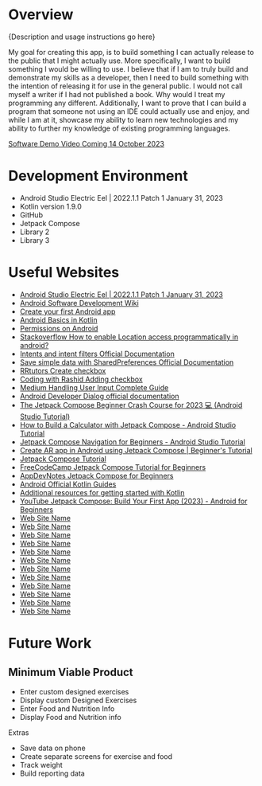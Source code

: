 # Overview

{Description and usage instructions go here}

My goal for creating this app, is to build something I can actually release to the public that I might actually use. More specifically, I want to build something I would be willing to use. I believe that if I am to truly build and demonstrate my skills as a developer, then I need to build something with the intention of releasing it for use in the general public. I would not call myself a writer if I had not published a book. Why would I treat my programming any different. Additionally, I want to prove that I can build a program that someone not using an IDE could actually use and enjoy, and while I am at it, showcase my ability to learn new technologies and my ability to further my knowledge of existing programming languages. 

[Software Demo Video Coming 14 October 2023](http://youtube.link.goes.here)

# Development Environment

- Android Studio Electric Eel | 2022.1.1 Patch 1 January 31, 2023
- Kotlin version 1.9.0
- GitHub
- Jetpack Compose
- Library 2
- Library 3

# Useful Websites

* [Android Studio Electric Eel | 2022.1.1 Patch 1 January 31, 2023](https://developer.android.com/studio/archive)
* [Android Software Development Wiki](https://en.wikipedia.org/wiki/Android_software_development)
* [Create your first Android app](https://developer.android.com/codelabs/basic-android-kotlin-compose-first-app#0)
* [Android Basics in Kotlin](https://developer.android.com/courses/android-basics-kotlin/course)
* [Permissions on Android](https://developer.android.com/guide/topics/permissions/overview)
* [Stackoverflow How to enable Location access programmatically in android?](https://stackoverflow.com/questions/25175522/how-to-enable-location-access-programmatically-in-android)
* [Intents and intent filters Official Documentation](https://developer.android.com/guide/components/intents-filters)
* [Save simple data with SharedPreferences Official Documentation](https://developer.android.com/training/data-storage/shared-preferences)
* [RRtutors Create checkbox](https://rrtutors.com/tutorials/How-to-create-checkbox-with-Jetpack-compose)
* [Coding with Rashid Adding checkbox](https://codingwithrashid.com/how-to-add-checkbox-in-android-jetpack-compose/)
* [Medium Handling User Input Complete Guide](https://medium.com/@android-world/handling-user-input-in-jetpack-compose-a-complete-guide-203b275a6a03)
* [Android Developer Dialog official documentation](https://developer.android.com/jetpack/compose/components/dialog)
* [The Jetpack Compose Beginner Crash Course for 2023 💻 (Android Studio Tutorial)](https://youtu.be/6_wK_Ud8--0?si=EoVejQXPLfpicICd)
* [How to Build a Calculator with Jetpack Compose - Android Studio Tutorial](https://www.youtube.com/watch?v=-aTcFJWxEQA&t=17s)
* [Jetpack Compose Navigation for Beginners - Android Studio Tutorial](https://www.youtube.com/watch?v=4gUeyNkGE3g)
* [Create AR app in Android using Jetpack Compose | Beginner's Tutorial](https://www.youtube.com/watch?v=rb5m0Py8y1s)
* [Jetpack Compose Tutorial](https://developer.android.com/jetpack/compose/tutorial)
* [FreeCodeCamp Jetpack Compose Tutorial for Beginners](https://www.freecodecamp.org/news/jetpack-compose-beginner-tutorial-composables-recomposition/)
* [AppDevNotes Jetpack Compose for Beginners](https://appdevnotes.com/complete-jetpack-compose-tutorial-for-beginners/)
* [Android Official Kotlin Guides](https://developer.android.com/kotlin/)
* [Additional resources for getting started with Kotlin](https://developer.android.com/kotlin/getting-started-resources)
* [YouTube Jetpack Compose: Build Your First App (2023) - Android for Beginners](https://www.youtube.com/watch?v=uy6ZQRrll4E)
* [Web Site Name](http://url.link.goes.here)
* [Web Site Name](http://url.link.goes.here)
* [Web Site Name](http://url.link.goes.here)
* [Web Site Name](http://url.link.goes.here)
* [Web Site Name](http://url.link.goes.here)
* [Web Site Name](http://url.link.goes.here)
* [Web Site Name](http://url.link.goes.here)
* [Web Site Name](http://url.link.goes.here)
* [Web Site Name](http://url.link.goes.here)
* [Web Site Name](http://url.link.goes.here)
* [Web Site Name](http://url.link.goes.here)
* [Web Site Name](http://url.link.goes.here)

# Future Work
## Minimum Viable Product
* Enter custom designed exercises
* Display custom Designed Exercises
* Enter Food and Nutrition Info
* Display Food and Nutrition info

Extras
* Save data on phone
* Create separate screens for exercise and food
* Track weight 
* Build reporting data